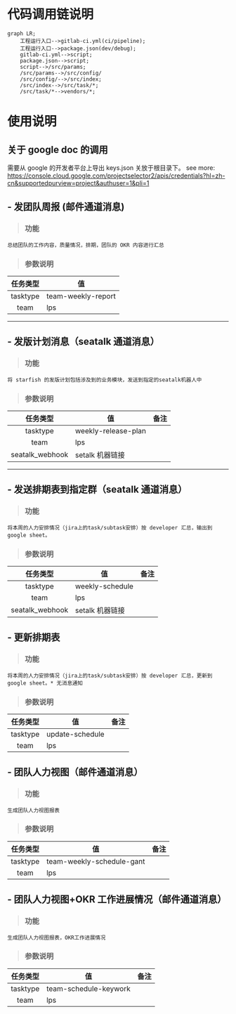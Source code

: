 # 代码调用链说明

```mermaid
graph LR;
    工程运行入口-->gitlab-ci.yml(ci/pipeline);
    工程运行入口-->package.json(dev/debug);
    gitlab-ci.yml-->script;
    package.json-->script;
    script-->/src/params;
    /src/params-->/src/config/
    /src/config/-->/src/index;
    /src/index-->/src/task/*;
    /src/task/*-->vendors/*;
```

# 使用说明

## 关于 google doc 的调用

需要从 google 的开发者平台上导出 keys.json 关放于根目录下。
see more: https://console.cloud.google.com/projectselector2/apis/credentials?hl=zh-cn&supportedpurview=project&authuser=1&pli=1

## - 发团队周报 (邮件通道消息)

> ### 功能

    总结团队的工作内容，质量情况，排期，团队的 OKR 内容进行汇总

> ### 参数说明

| 任务类型 | 值                 |
| :------: | ------------------ |
| tasktype | team-weekly-report |
|   team   | lps                |

---

## - 发版计划消息（seatalk 通道消息）

> ### 功能

    将 starfish 的发版计划包括涉及到的业务模块，发送到指定的seatalk机器人中

> ### 参数说明

|    任务类型     | 值                  | 备注 |
| :-------------: | ------------------- | ---- |
|    tasktype     | weekly-release-plan |
|      team       | lps                 |
| seatalk_webhook | setalk 机器链接     |

---

## - 发送排期表到指定群（seatalk 通道消息）

> ### 功能

    将本周的人力安排情况（jira上的task/subtask安排）按 developer 汇总，输出到 google sheet。

> ### 参数说明

|    任务类型     | 值              | 备注 |
| :-------------: | --------------- | ---- |
|    tasktype     | weekly-schedule |
|      team       | lps             |
| seatalk_webhook | setalk 机器链接 |

## - 更新排期表

> ### 功能

    将本周的人力安排情况（jira上的task/subtask安排）按 developer 汇总，更新到 google sheet。* 无消息通知

> ### 参数说明

| 任务类型 | 值              | 备注 |
| :------: | --------------- | ---- |
| tasktype | update-schedule |
|   team   | lps             |

## - 团队人力视图（邮件通道消息）

> ### 功能

    生成团队人力视图报表

> ### 参数说明

| 任务类型 | 值                        | 备注 |
| :------: | ------------------------- | ---- |
| tasktype | team-weekly-schedule-gant |
|   team   | lps                       |

## - 团队人力视图+OKR 工作进展情况（邮件通道消息）

> ### 功能

    生成团队人力视图报表，OKR工作进展情况

> ### 参数说明

| 任务类型 | 值                    | 备注 |
| :------: | --------------------- | ---- |
| tasktype | team-schedule-keywork |
|   team   | lps                   |
